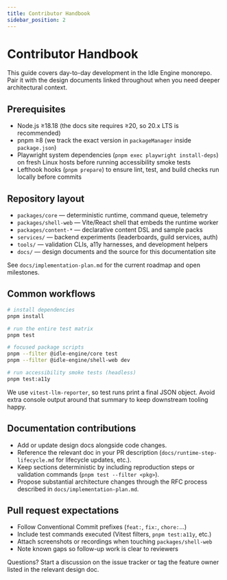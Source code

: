 ```yaml
---
title: Contributor Handbook
sidebar_position: 2
---
```


# Contributor Handbook

This guide covers day-to-day development in the Idle Engine monorepo. Pair it
with the design documents linked throughout when you need deeper architectural
context.

## Prerequisites

- Node.js ≥18.18 (the docs site requires ≥20, so 20.x LTS is recommended)
- pnpm ≥8 (we track the exact version in `packageManager` inside `package.json`)
- Playwright system dependencies (`pnpm exec playwright install-deps`) on fresh
  Linux hosts before running accessibility smoke tests
- Lefthook hooks (`pnpm prepare`) to ensure lint, test, and build checks run
  locally before commits

## Repository layout

- `packages/core` — deterministic runtime, command queue, telemetry
- `packages/shell-web` — Vite/React shell that embeds the runtime worker
- `packages/content-*` — declarative content DSL and sample packs
- `services/` — backend experiments (leaderboards, guild services, auth)
- `tools/` — validation CLIs, a11y harnesses, and development helpers
- `docs/` — design documents and the source for this documentation site

See `docs/implementation-plan.md` for the current roadmap and open milestones.

## Common workflows

```bash
# install dependencies
pnpm install

# run the entire test matrix
pnpm test

# focused package scripts
pnpm --filter @idle-engine/core test
pnpm --filter @idle-engine/shell-web dev

# run accessibility smoke tests (headless)
pnpm test:a11y
```

We use `vitest-llm-reporter`, so test runs print a final JSON object. Avoid extra
console output around that summary to keep downstream tooling happy.

## Documentation contributions

- Add or update design docs alongside code changes.
- Reference the relevant doc in your PR description (`docs/runtime-step-lifecycle.md`
  for lifecycle updates, etc.).
- Keep sections deterministic by including reproduction steps or validation
  commands (`pnpm test --filter <pkg>`).
- Propose substantial architecture changes through the RFC process described in
  `docs/implementation-plan.md`.

## Pull request expectations

- Follow Conventional Commit prefixes (`feat:`, `fix:`, `chore:`…)
- Include test commands executed (Vitest filters, `pnpm test:a11y`, etc.)
- Attach screenshots or recordings when touching `packages/shell-web`
- Note known gaps so follow-up work is clear to reviewers

Questions? Start a discussion on the issue tracker or tag the feature owner
listed in the relevant design doc.
